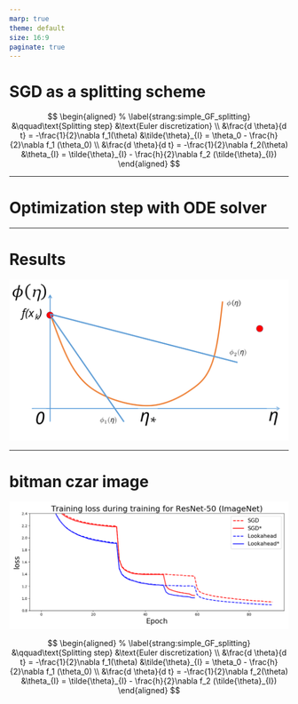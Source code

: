 ```yaml
---
marp: true
theme: default
size: 16:9
paginate: true
---
```


# SGD as a splitting scheme

$$
\begin{aligned}
% \label{strang:simple_GF_splitting}
&\qquad\text{Splitting step} &\text{Euler discretization} \\
&\frac{d \theta}{d t} = -\frac{1}{2}\nabla f_1(\theta) &\tilde{\theta}_{I} = \theta_0 - \frac{h}{2}\nabla f_1 (\theta_0) \\
&\frac{d \theta}{d t} = -\frac{1}{2}\nabla f_2(\theta) &\theta_{I} = \tilde{\theta}_{I} - \frac{h}{2}\nabla f_2 (\tilde{\theta}_{I})
\end{aligned}
$$

---
<!-- footer: SGD -->
# Optimization step with ODE solver

---

# Results

![](backtracking.svg)

---
# bitman czar image

![](imagenet_train_loss.png)

$$
\begin{aligned}
% \label{strang:simple_GF_splitting}
&\qquad\text{Splitting step} &\text{Euler discretization} \\
&\frac{d \theta}{d t} = -\frac{1}{2}\nabla f_1(\theta) &\tilde{\theta}_{I} = \theta_0 - \frac{h}{2}\nabla f_1 (\theta_0) \\
&\frac{d \theta}{d t} = -\frac{1}{2}\nabla f_2(\theta) &\theta_{I} = \tilde{\theta}_{I} - \frac{h}{2}\nabla f_2 (\tilde{\theta}_{I})
\end{aligned}
$$


